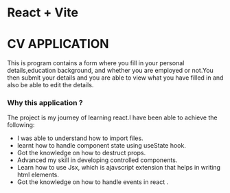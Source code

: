 # React + Vite

# CV APPLICATION
  This is program contains a form where you fill in your personal details,education background, and whether you are employed or not.You then submit your details and you are able to view what you have filled in and also be able to edit the details.

### Why this application ?

The project is my journey of learning react.I have been able to achieve the following:

- I was able to understand how to import files.
- learnt how to handle component state using useState hook.
- Got the knowledge on how to destruct props.
- Advanced my skill in developing controlled components.
- Learn how to use Jsx, which is ajavscript extension that helps in writing html elements.
- Got the knowledge on how to handle events in react .
